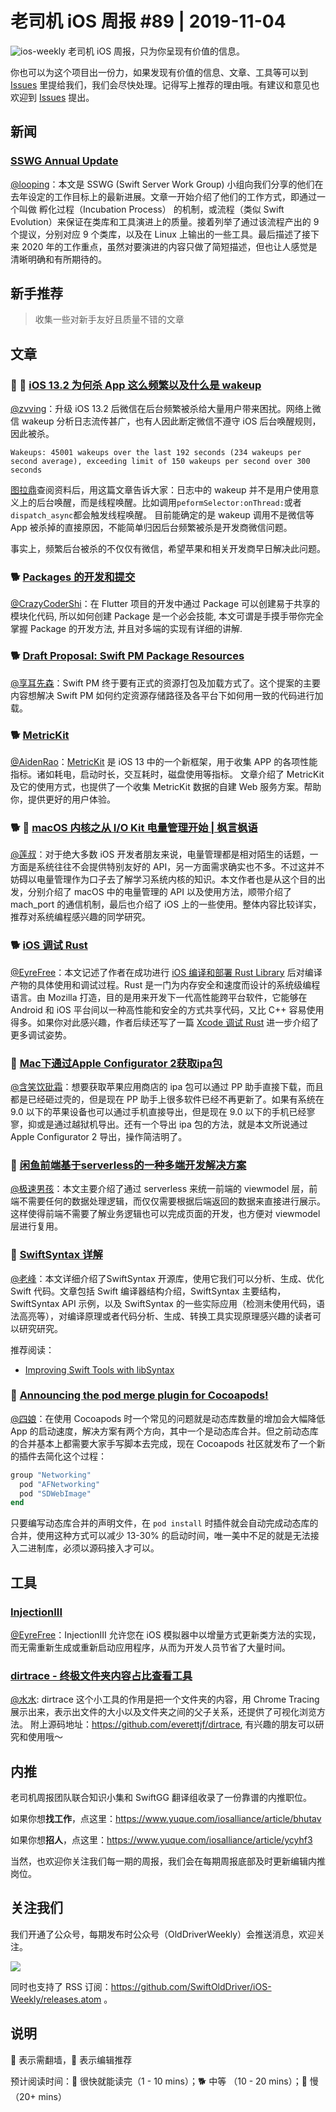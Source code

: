 # 老司机 iOS 周报 #89 | 2019-11-04

![ios-weekly](https://github.com/SwiftOldDriver/iOS-Weekly/blob/master/assets/ios-weekly.png?raw=true)
老司机 iOS 周报，只为你呈现有价值的信息。

你也可以为这个项目出一份力，如果发现有价值的信息、文章、工具等可以到 [Issues](https://github.com/SwiftOldDriver/iOS-Weekly/issues) 里提给我们，我们会尽快处理。记得写上推荐的理由哦。有建议和意见也欢迎到 [Issues](https://github.com/SwiftOldDriver/iOS-Weekly/issues) 提出。

## 新闻

### [SSWG Annual Update](https://swift.org/blog/sswg-update/)

[@looping](https://github.com/looping)：本文是 SSWG (Swift Server Work Group) 小组向我们分享的他们在去年设定的工作目标上的最新进展。文章一开始介绍了他们的工作方式，即通过一个叫做 孵化过程（Incubation Process） 的机制，或流程（类似 Swift Evolution）来保证在类库和工具演进上的质量。接着列举了通过该流程产出的 9 个提议，分别对应 9 个类库，以及在 Linux 上输出的一些工具。最后描述了接下来 2020 年的工作重点，虽然对要演进的内容只做了简短描述，但也让人感觉是清晰明确和有所期待的。

## 新手推荐

> 收集一些对新手友好且质量不错的文章

## 文章

### 🐎 🌟 [iOS 13.2 为何杀 App 这么频繁以及什么是 wakeup](https://imtx.me/archives/2809.html)

[@zvving](https://github.com/zvving)：升级 iOS 13.2 后微信在后台频繁被杀给大量用户带来困扰。网络上微信 wakeup 分析日志流传甚广，也有人因此断定微信不遵守 iOS 后台唤醒规则，因此被杀。
```
Wakeups: 45001 wakeups over the last 192 seconds (234 wakeups per second average), exceeding limit of 150 wakeups per second over 300 seconds
```
[图拉鼎](http://weibo.com/tualatrix)查阅资料后，用这篇文章告诉大家：日志中的 wakeup 并不是用户使用意义上的后台唤醒，而是线程唤醒。比如调用`peformSelector:onThread:`或者`dispatch_async`都会触发线程唤醒。
目前能确定的是 wakeup 调用不是微信等 App 被杀掉的直接原因，不能简单归因后台频繁被杀是开发商微信问题。

事实上，频繁后台被杀的不仅仅有微信，希望苹果和相关开发商早日解决此问题。

### 🐕 [Packages 的开发和提交](https://mp.weixin.qq.com/s/sDstU5YqwFHzbMxPAfbkvw)

[@CrazyCoderShi](https://github.com/CrazyCoderShi)：在 Flutter 项目的开发中通过 Package 可以创建易于共享的模块化代码, 所以如何创建 Package 是一个必会技能, 本文可谓是手摸手带你完全掌握 Package 的开发方法, 并且对多端的实现有详细的讲解.

### 🐕 [Draft Proposal: Swift PM Package Resources](https://forums.swift.org/t/draft-proposal-package-resources/29941?utm_campaign=iOS%2BDev%2BWeekly&utm_medium=web&utm_source=iOS%2BDev%2BWeekly%2BIssue%2B427)

[@享耳先森](https://github.com/iblacksun)：Swift PM 终于要有正式的资源打包及加载方式了。这个提案的主要内容想解决 Swift PM 如何约定资源存储路径及各平台下如何用一致的代码进行加载。

### 🐕 [MetricKit](https://nshipster.com/metrickit/)
[@AidenRao](https://weibo.com/AidenRao)：[MetricKit](https://developer.apple.com/documentation/metrickit?language=objc) 是 iOS 13 中的一个新框架，用于收集 APP 的各项性能指标。诸如耗电，启动时长，交互耗时，磁盘使用等指标。
文章介绍了 MetricKit 及它的使用方式，也提供了一个收集 MetricKit 数据的自建 Web 服务方案。帮助你，提供更好的用户体验。

### 🐕 🌟 [macOS 内核之从 I/O Kit 电量管理开始 | 枫言枫语](https://justinyan.me/post/3961)

[@莲叔](https://weibo.com/aaaron7)：对于绝大多数 iOS 开发者朋友来说，电量管理都是相对陌生的话题，一方面是系统往往不会提供特别友好的 API，另一方面需求确实也不多。不过这并不妨碍以电量管理作为口子去了解学习系统内核的知识。本文作者也是从这个目的出发，分别介绍了 macOS 中的电量管理的 API 以及使用方法，顺带介绍了 mach_port 的通信机制，最后也介绍了 iOS 上的一些使用。整体内容比较详实，推荐对系统编程感兴趣的同学研究。

### 🐕 [iOS 调试 Rust](https://juejin.im/post/5db06e03e51d452a284c0d92)

[@EyreFree](https://weibo.com/eyrefree777)：本文记述了作者在成功进行 [iOS 编译和部署 Rust Library](https://juejin.im/post/5dabeac451882506974d6cb6) 后对编译产物的具体使用和调试过程。Rust 是一门为内存安全和速度而设计的系统级编程语言。由 Mozilla 打造，目的是用来开发下一代高性能跨平台软件，它能够在 Android 和 iOS 平台间以一种高性能和安全的方式共享代码，又比 C++ 容易使用得多。如果你对此感兴趣，作者后续还写了一篇 [Xcode 调试 Rust](https://juejin.im/post/5db1b7476fb9a0202d0448ab) 进一步介绍了更多调试姿势。

### 🐎 [Mac下通过Apple Configurator 2获取ipa包](https://juejin.im/post/5c6e87af51882523f02666a6)
[@含笑饮砒霜](https://weibo.com/chinafishnews/)：想要获取苹果应用商店的 ipa 包可以通过 PP 助手直接下载，而且都是已经砸过壳的，但是现在 PP 助手上很多软件已经不再更新了。如果有系统在 9.0 以下的苹果设备也可以通过手机直接导出，但是现在 9.0 以下的手机已经寥寥，抑或是通过越狱机导出。还有一个导出 ipa 包的方法，就是本文所说通过  Apple Configurator 2 导出，操作简洁明了。

### 🐎 [闲鱼前端基于serverless的一种多端开发解决方案](https://mp.weixin.qq.com/s/VLsVTe4ZyOJ9rNyVf5aXyg)
[@极速男孩](https://github.com/ztlyyznf001)：本文主要介绍了通过 serverless 来统一前端的 viewmodel 层，前端不需要任何的数据处理逻辑，而仅仅需要根据后端返回的数据来直接进行展示。这样使得前端不需要了解业务逻辑也可以完成页面的开发，也方便对 viewmodel 层进行复用。

### 🐢 [SwiftSyntax 详解](https://juejin.im/post/5dac6d3ef265da5b741514b0)

[@老峰](https://github.com/GesanTung)：本文详细介绍了SwiftSyntax 开源库，使用它我们可以分析、生成、优化 Swift 代码。文章包括 Swift 编译器结构介绍，SwiftSyntax 主要结构，SwiftSyntax API 示例，以及 SwiftSyntax 的一些实际应用（检测未使用代码，语法高亮等），对编译原理或者代码分析、生成、转换工具实现原理感兴趣的读者可以研究研究。

推荐阅读：
- [Improving Swift Tools with libSyntax](https://academy.realm.io/posts/improving-swift-tools-with-libsyntax-try-swift-haskin-2017/)

### 🐎 [Announcing the pod merge plugin for Cocoapods!](https://swiftier.co/2019-10-17/announcing-cocoapods-pod-merge)

[@四娘](https://kemchenj.github.io/)：在使用 Cocoapods 时一个常见的问题就是动态库数量的增加会大幅降低 App 的启动速度，解决方案有两个方向，其中一个是动态库合并。但之前动态库的合并基本上都需要大家手写脚本去完成，现在 Cocoapods 社区就发布了一个新的插件去简化这个过程：

```ruby
group "Networking"
  pod "AFNetworking"
  pod "SDWebImage"
end
```

只要编写动态库合并的声明文件，在 `pod install` 时插件就会自动完成动态库的合并，使用这种方式可以减少 13-30% 的启动时间，唯一美中不足的就是无法接入二进制库，必须以源码接入才可以。

## 工具

### [InjectionIII](https://github.com/johnno1962/InjectionIII)
[@EyreFree](https://github.com/EyreFree)：InjectionIII 允许您在 iOS 模拟器中以增量方式更新类方法的实现，而无需重新生成或重新启动应用程序，从而为开发人员节省了大量时间。

### [dirtrace - 终极文件夹内容占比查看工具](https://mp.weixin.qq.com/s/BJF35SFlM7oU8mvT8duBRg)
[@水水](https://www.xuyanlan.com): dirtrace 这个小工具的作用是把一个文件夹的内容，用 Chrome Tracing 展示出来，表示出文件的大小以及文件夹之间的父子关系，还提供了可视化浏览方法。 附上源码地址：https://github.com/everettjf/dirtrace, 有兴趣的朋友可以研究和使用哦～

## 内推

老司机周报团队联合知识小集和 SwiftGG 翻译组收录了一份靠谱的内推职位。

如果你想**找工作**，点这里：https://www.yuque.com/iosalliance/article/bhutav

如果你想**招人**，点这里：https://www.yuque.com/iosalliance/article/ycyhf3

当然，也欢迎你关注我们每一期的周报，我们会在每期周报底部及时更新编辑内推岗位。

## 关注我们

我们开通了公众号，每期发布时公众号（OldDriverWeekly）会推送消息，欢迎关注。

![](https://github.com/SwiftOldDriver/iOS-Weekly/blob/master/assets/qrcode_for_wechat.jpg?raw=true)

同时也支持了 RSS 订阅：https://github.com/SwiftOldDriver/iOS-Weekly/releases.atom 。

## 说明

🚧 表示需翻墙，🌟 表示编辑推荐

预计阅读时间：🐎 很快就能读完（1 - 10 mins）；🐕 中等 （10 - 20 mins）；🐢 慢（20+ mins）


